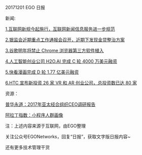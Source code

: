 20171201 EGO 日报

新闻:

[1.互联网新规今起施行，互联网新闻信息服务进一步规范](http://tech.qq.com/a/20171201/022242.htm)

[2.银监会近期重点工作通报会召开，近期下发现金贷整治方案](http://tech.qq.com/a/20171201/023226.htm)

[3.谷歌明年将禁止 Chrome 浏览器第三方软件植入](http://tech.sina.com.cn/i/2017-12-01/doc-ifypikwt0342616.shtml)

[4.人工智能创业公司 H2O.AI 完成 C 轮 4000 万美元融资](http://tech.qq.com/a/20171201/019548.htm)

[5.快看漫画完成 D 轮 1.77 亿美元融资](http://36kr.com/p/5105745.html?ktm_source=feed)

[6.HTC 宣布新投资 26 家 VR 和 AR 创业公司，总投资数已达 80 家](http://tech.qq.com/a/20171201/009081.htm)

资源：

[普华永道：2017年亚太经合组织CEO调研报告](http://www.199it.com/archives/659133.html)

[阿拉丁指数：小程序人群画像](http://36kr.com/p/5105588.html)

注：上述内容来源于互联网，由EGO整理

关注公众号EGONetworks，回复“日报”，获取文字版日报内容~

还有更多技术管理干货
